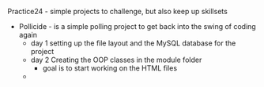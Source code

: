 Practice24 - simple projects to challenge, but also keep up skillsets
  - Pollicide - is a simple polling project to get back into the swing of coding again
    - day 1 setting up the file layout and the MySQL database for the project
    - day 2 Creating the OOP classes in the module folder
        - goal is to start working on the HTML files
    -
